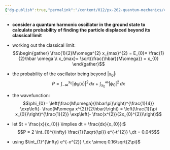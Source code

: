 ```yaml
---
{"dg-publish":true,"permalink":"/content/012/px-262-quantum-mechanics/c-the-basic-postulates/px-262-c1c-example-problem/"}
---
```


- **consider a quantum harmonic oscillator in the ground state to calculate probability of finding the particle displaced beyond its classical limit**

- working out the classical limit: 
$$\begin{gather}
\frac{1}{2}M\omega^{2} x_{max}^{2} = E_{0}= \frac{1}{2}\hbar \omega \\
x_{max}= \sqrt{\frac{\hbar}{M\omega}} = x_{0}
\end{gather}$$
- the probability of the oscillator being beyond $|x_{0}|:$ 
  $$P = \int_{-\infty}^{x_{0}} |\phi_{0}(x)|^{2}\,dx + \int_{x_{0}}^{\infty} |\phi_{0}|^{2}\,dx$$
- the wavefunction: 
  $$\phi_{0}= \left(\frac{M\omega}{\hbar\pi}\right)^{\frac{1}{4}} \exp\left(- \frac{M\omega x^{2}}{2\hbar}\right) = \left(\frac{1}{\pi x_{0}}\right)^{\frac{1}{2}} \exp\left(- \frac{x^{2}}{2x_{0}^{2}}\right)$$
- let $t = \frac{x}{x_{0}} \implies dt = \frac{dx}{x_{0}}:$ 
  $$P = 2 \int_{1}^{\infty} \frac{1}{\sqrt{\pi}} e^{-t^{2}} \,dt = 0.045$$
- using $\int_{1}^{\infty} e^{-x^{2}} \,dx \simeq 0.16\sqrt{2\pi}$
